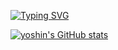 [![Typing SVG](https://readme-typing-svg.demolab.com/?lines=Welcome+to+yoshin+'s+repository)](https://git.io/typing-svg)

[![yoshin's GitHub stats](https://github-readme-stats.vercel.app/api?username=gdtknight&theme=transparent)](https://github.com/anuraghazra/github-readme-stats)
